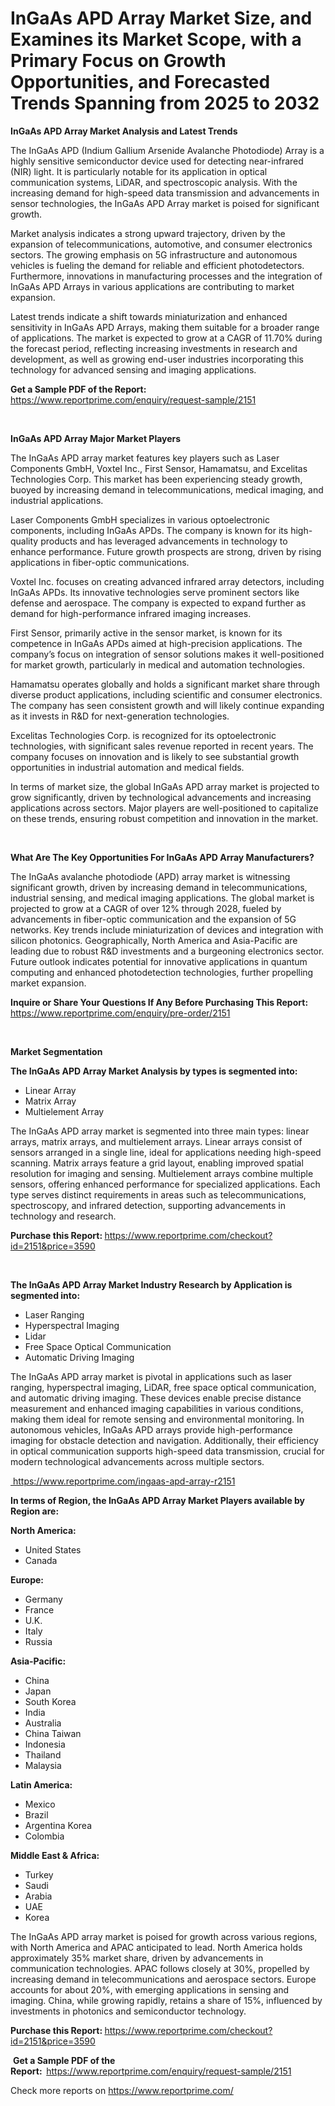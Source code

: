 <p><h1>InGaAs APD Array Market Size, and Examines its Market Scope, with a Primary Focus on Growth Opportunities, and Forecasted Trends Spanning from 2025 to 2032</h1></p><p><strong>InGaAs APD Array Market Analysis and Latest Trends</strong></p>
<p><p>The InGaAs APD (Indium Gallium Arsenide Avalanche Photodiode) Array is a highly sensitive semiconductor device used for detecting near-infrared (NIR) light. It is particularly notable for its application in optical communication systems, LiDAR, and spectroscopic analysis. With the increasing demand for high-speed data transmission and advancements in sensor technologies, the InGaAs APD Array market is poised for significant growth.</p><p>Market analysis indicates a strong upward trajectory, driven by the expansion of telecommunications, automotive, and consumer electronics sectors. The growing emphasis on 5G infrastructure and autonomous vehicles is fueling the demand for reliable and efficient photodetectors. Furthermore, innovations in manufacturing processes and the integration of InGaAs APD Arrays in various applications are contributing to market expansion.</p><p>Latest trends indicate a shift towards miniaturization and enhanced sensitivity in InGaAs APD Arrays, making them suitable for a broader range of applications. The market is expected to grow at a CAGR of 11.70% during the forecast period, reflecting increasing investments in research and development, as well as growing end-user industries incorporating this technology for advanced sensing and imaging applications.</p></p>
<p><strong>Get a Sample PDF of the Report:&nbsp;</strong> <a href="https://www.reportprime.com/enquiry/request-sample/2151?utm_campaign=2177&utm_medium=2&utm_source=Github&utm_content=ia&utm_term=18032025&utm_id=ingaas-apd-array">https://www.reportprime.com/enquiry/request-sample/2151</a></p>
<p>&nbsp;</p>
<p><strong>InGaAs APD Array Major Market Players</strong></p>
<p><p>The InGaAs APD array market features key players such as Laser Components GmbH, Voxtel Inc., First Sensor, Hamamatsu, and Excelitas Technologies Corp. This market has been experiencing steady growth, buoyed by increasing demand in telecommunications, medical imaging, and industrial applications.</p><p>Laser Components GmbH specializes in various optoelectronic components, including InGaAs APDs. The company is known for its high-quality products and has leveraged advancements in technology to enhance performance. Future growth prospects are strong, driven by rising applications in fiber-optic communications.</p><p>Voxtel Inc. focuses on creating advanced infrared array detectors, including InGaAs APDs. Its innovative technologies serve prominent sectors like defense and aerospace. The company is expected to expand further as demand for high-performance infrared imaging increases.</p><p>First Sensor, primarily active in the sensor market, is known for its competence in InGaAs APDs aimed at high-precision applications. The company’s focus on integration of sensor solutions makes it well-positioned for market growth, particularly in medical and automation technologies.</p><p>Hamamatsu operates globally and holds a significant market share through diverse product applications, including scientific and consumer electronics. The company has seen consistent growth and will likely continue expanding as it invests in R&D for next-generation technologies.</p><p>Excelitas Technologies Corp. is recognized for its optoelectronic technologies, with significant sales revenue reported in recent years. The company focuses on innovation and is likely to see substantial growth opportunities in industrial automation and medical fields.</p><p>In terms of market size, the global InGaAs APD array market is projected to grow significantly, driven by technological advancements and increasing applications across sectors. Major players are well-positioned to capitalize on these trends, ensuring robust competition and innovation in the market.</p></p>
<p>&nbsp;</p>
<p><strong>What Are The Key Opportunities For InGaAs APD Array Manufacturers?</strong></p>
<p><p>The InGaAs avalanche photodiode (APD) array market is witnessing significant growth, driven by increasing demand in telecommunications, industrial sensing, and medical imaging applications. The global market is projected to grow at a CAGR of over 12% through 2028, fueled by advancements in fiber-optic communication and the expansion of 5G networks. Key trends include miniaturization of devices and integration with silicon photonics. Geographically, North America and Asia-Pacific are leading due to robust R&D investments and a burgeoning electronics sector. Future outlook indicates potential for innovative applications in quantum computing and enhanced photodetection technologies, further propelling market expansion.</p></p>
<p><strong>Inquire or Share Your Questions If Any Before Purchasing This Report:</strong> <a href="https://www.reportprime.com/enquiry/pre-order/2151?utm_campaign=2177&utm_medium=2&utm_source=Github&utm_content=ia&utm_term=18032025&utm_id=ingaas-apd-array">https://www.reportprime.com/enquiry/pre-order/2151</a></p>
<p>&nbsp;</p>
<p><strong>Market Segmentation</strong></p>
<p><strong>The InGaAs APD Array Market Analysis by types is segmented into:</strong></p>
<p><ul><li>Linear Array</li><li>Matrix Array</li><li>Multielement Array</li></ul></p>
<p><p>The InGaAs APD array market is segmented into three main types: linear arrays, matrix arrays, and multielement arrays. Linear arrays consist of sensors arranged in a single line, ideal for applications needing high-speed scanning. Matrix arrays feature a grid layout, enabling improved spatial resolution for imaging and sensing. Multielement arrays combine multiple sensors, offering enhanced performance for specialized applications. Each type serves distinct requirements in areas such as telecommunications, spectroscopy, and infrared detection, supporting advancements in technology and research.</p></p>
<p><strong>Purchase this Report:&nbsp;</strong><a href="https://www.reportprime.com/checkout?id=2151&price=3590&utm_campaign=2177&utm_medium=2&utm_source=Github&utm_content=ia&utm_term=18032025&utm_id=ingaas-apd-array">https://www.reportprime.com/checkout?id=2151&price=3590</a></p>
<p>&nbsp;</p>
<p><strong>The InGaAs APD Array Market Industry Research by Application is segmented into:</strong></p>
<p><ul><li>Laser Ranging</li><li>Hyperspectral Imaging</li><li>Lidar</li><li>Free Space Optical Communication</li><li>Automatic Driving Imaging</li></ul></p>
<p><p>The InGaAs APD array market is pivotal in applications such as laser ranging, hyperspectral imaging, LiDAR, free space optical communication, and automatic driving imaging. These devices enable precise distance measurement and enhanced imaging capabilities in various conditions, making them ideal for remote sensing and environmental monitoring. In autonomous vehicles, InGaAs APD arrays provide high-performance imaging for obstacle detection and navigation. Additionally, their efficiency in optical communication supports high-speed data transmission, crucial for modern technological advancements across multiple sectors.</p></p>
<p><a href="https://www.reportprime.com/ingaas-apd-array-r2151?utm_campaign=2177&utm_medium=2&utm_source=Github&utm_content=ia&utm_term=18032025&utm_id=ingaas-apd-array">&nbsp;https://www.reportprime.com/ingaas-apd-array-r2151</a></p>
<p><strong>In terms of Region, the InGaAs APD Array Market Players available by Region are:</strong></p>
<p>
    <p> <strong> North America: </strong>
        <ul>
            <li>United States</li>
            <li>Canada</li>
        </ul>
        </p> 
    <p> <strong> Europe: </strong>
        <ul>
            <li>Germany</li>
            <li>France</li>
            <li>U.K.</li>
            <li>Italy</li>
            <li>Russia</li>
        </ul>
        </p> 
    <p> <strong> Asia-Pacific: </strong>
        <ul>
            <li>China</li>
            <li>Japan</li>
            <li>South Korea</li>
            <li>India</li>
            <li>Australia</li>
            <li>China Taiwan</li>
            <li>Indonesia</li>
            <li>Thailand</li>
            <li>Malaysia</li>
        </ul>
        </p> 
    <p> <strong> Latin America: </strong>
        <ul>
            <li>Mexico</li>
            <li>Brazil</li>
            <li>Argentina Korea</li>
            <li>Colombia</li>
        </ul>
        </p> 
    <p> <strong> Middle East & Africa: </strong>
        <ul>
            <li>Turkey</li>
            <li>Saudi</li>
            <li>Arabia</li>
            <li>UAE</li>
            <li>Korea</li>
        </ul>
    </p>
    </p>
<p><p>The InGaAs APD array market is poised for growth across various regions, with North America and APAC anticipated to lead. North America holds approximately 35% market share, driven by advancements in communication technologies. APAC follows closely at 30%, propelled by increasing demand in telecommunications and aerospace sectors. Europe accounts for about 20%, with emerging applications in sensing and imaging. China, while growing rapidly, retains a share of 15%, influenced by investments in photonics and semiconductor technology.</p></p>
<p><strong>Purchase this Report: </strong><a href="https://www.reportprime.com/checkout?id=2151&price=3590&utm_campaign=2177&utm_medium=2&utm_source=Github&utm_content=ia&utm_term=18032025&utm_id=ingaas-apd-array">https://www.reportprime.com/checkout?id=2151&price=3590</a></p>
<p>&nbsp;<strong>Get a Sample PDF of the Report:&nbsp;&nbsp;</strong><a href="https://www.reportprime.com/enquiry/request-sample/2151?utm_campaign=2177&utm_medium=2&utm_source=Github&utm_content=ia&utm_term=18032025&utm_id=ingaas-apd-array">https://www.reportprime.com/enquiry/request-sample/2151</a></p>
<p><strong></strong></p>
<p>Check more reports on <a href="https://www.reportprime.com/?utm_campaign=2177&utm_medium=2&utm_source=Github&utm_content=ia&utm_term=18032025&utm_id=ingaas-apd-array">https://www.reportprime.com/</a></p>